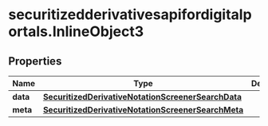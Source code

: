 # securitizedderivativesapifordigitalportals.InlineObject3

## Properties

Name | Type | Description | Notes
------------ | ------------- | ------------- | -------------
**data** | [**SecuritizedDerivativeNotationScreenerSearchData**](SecuritizedDerivativeNotationScreenerSearchData.md) |  | [optional] 
**meta** | [**SecuritizedDerivativeNotationScreenerSearchMeta**](SecuritizedDerivativeNotationScreenerSearchMeta.md) |  | [optional] 


